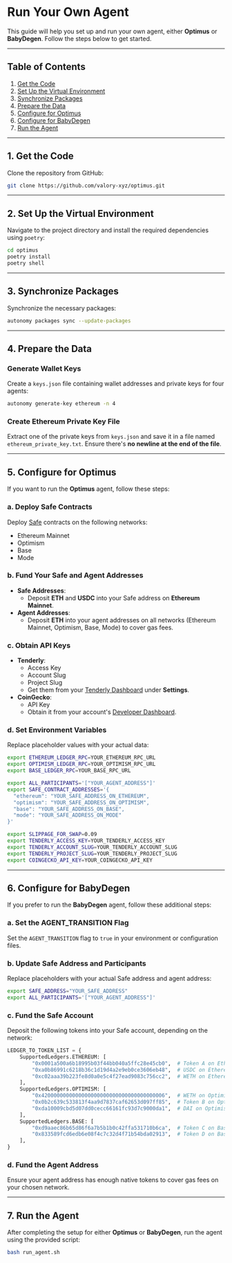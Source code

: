# Run Your Own Agent

This guide will help you set up and run your own agent, either **Optimus** or **BabyDegen**. Follow the steps below to get started.

---

## Table of Contents

1. [Get the Code](#1-get-the-code)
2. [Set Up the Virtual Environment](#2-set-up-the-virtual-environment)
3. [Synchronize Packages](#3-synchronize-packages)
4. [Prepare the Data](#4-prepare-the-data)
5. [Configure for Optimus](#5-configure-for-optimus)
6. [Configure for BabyDegen](#6-configure-for-babydegen)
7. [Run the Agent](#7-run-the-agent)

---

## 1. Get the Code

Clone the repository from GitHub:

```bash
git clone https://github.com/valory-xyz/optimus.git
```

---

## 2. Set Up the Virtual Environment

Navigate to the project directory and install the required dependencies using `poetry`:

```bash
cd optimus
poetry install
poetry shell
```

---

## 3. Synchronize Packages

Synchronize the necessary packages:

```bash
autonomy packages sync --update-packages
```

---

## 4. Prepare the Data

### Generate Wallet Keys

Create a `keys.json` file containing wallet addresses and private keys for four agents:

```bash
autonomy generate-key ethereum -n 4
```

### Create Ethereum Private Key File

Extract one of the private keys from `keys.json` and save it in a file named `ethereum_private_key.txt`. Ensure there's **no newline at the end of the file**.

---

## 5. Configure for Optimus

If you want to run the **Optimus** agent, follow these steps:

### a. Deploy Safe Contracts

Deploy [Safe](https://safe.global/) contracts on the following networks:

- Ethereum Mainnet
- Optimism
- Base
- Mode

### b. Fund Your Safe and Agent Addresses

- **Safe Addresses**:
  - Deposit **ETH** and **USDC** into your Safe address on **Ethereum Mainnet**.
- **Agent Addresses**:
  - Deposit **ETH** into your agent addresses on all networks (Ethereum Mainnet, Optimism, Base, Mode) to cover gas fees.

### c. Obtain API Keys

- **Tenderly**:
  - Access Key
  - Account Slug
  - Project Slug
  - Get them from your [Tenderly Dashboard](https://dashboard.tenderly.co/) under **Settings**.
- **CoinGecko**:
  - API Key
  - Obtain it from your account's [Developer Dashboard](https://www.coingecko.com/account/dashboard).

### d. Set Environment Variables

Replace placeholder values with your actual data:

```bash
export ETHEREUM_LEDGER_RPC=YOUR_ETHEREUM_RPC_URL
export OPTIMISM_LEDGER_RPC=YOUR_OPTIMISM_RPC_URL
export BASE_LEDGER_RPC=YOUR_BASE_RPC_URL

export ALL_PARTICIPANTS='["YOUR_AGENT_ADDRESS"]'
export SAFE_CONTRACT_ADDRESSES='{
  "ethereum": "YOUR_SAFE_ADDRESS_ON_ETHEREUM",
  "optimism": "YOUR_SAFE_ADDRESS_ON_OPTIMISM",
  "base": "YOUR_SAFE_ADDRESS_ON_BASE",
  "mode": "YOUR_SAFE_ADDRESS_ON_MODE"
}'

export SLIPPAGE_FOR_SWAP=0.09
export TENDERLY_ACCESS_KEY=YOUR_TENDERLY_ACCESS_KEY
export TENDERLY_ACCOUNT_SLUG=YOUR_TENDERLY_ACCOUNT_SLUG
export TENDERLY_PROJECT_SLUG=YOUR_TENDERLY_PROJECT_SLUG
export COINGECKO_API_KEY=YOUR_COINGECKO_API_KEY
```

---

## 6. Configure for BabyDegen

If you prefer to run the **BabyDegen** agent, follow these additional steps:

### a. Set the AGENT_TRANSITION Flag

Set the `AGENT_TRANSITION` flag to `true` in your environment or configuration files.

### b. Update Safe Address and Participants

Replace placeholders with your actual Safe address and agent address:

```bash
export SAFE_ADDRESS="YOUR_SAFE_ADDRESS"
export ALL_PARTICIPANTS='["YOUR_AGENT_ADDRESS"]'
```

### c. Fund the Safe Account

Deposit the following tokens into your Safe account, depending on the network:

```python
LEDGER_TO_TOKEN_LIST = {
    SupportedLedgers.ETHEREUM: [
        "0x0001a500a6b18995b03f44bb040a5ffc28e45cb0",  # Token A on Ethereum
        "0xa0b86991c6218b36c1d19d4a2e9eb0ce3606eb48",  # USDC on Ethereum
        "0xc02aaa39b223fe8d0a0e5c4f27ead9083c756cc2",  # WETH on Ethereum
    ],
    SupportedLedgers.OPTIMISM: [
        "0x4200000000000000000000000000000000000006",  # WETH on Optimism
        "0x0b2c639c533813f4aa9d7837caf62653d097ff85",  # Token B on Optimism
        "0xda10009cbd5d07dd0cecc66161fc93d7c9000da1",  # DAI on Optimism
    ],
    SupportedLedgers.BASE: [
        "0xd9aaec86b65d86f6a7b5b1b0c42ffa531710b6ca",  # Token C on Base
        "0x833589fcd6edb6e08f4c7c32d4f71b54bda02913",  # Token D on Base
    ],
}
```

### d. Fund the Agent Address

Ensure your agent address has enough native tokens to cover gas fees on your chosen network.

---

## 7. Run the Agent

After completing the setup for either **Optimus** or **BabyDegen**, run the agent using the provided script:

```bash
bash run_agent.sh
```
